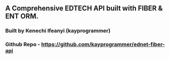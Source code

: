 ## A Comprehensive EDTECH API built with FIBER & ENT ORM.

### Built by Kenechi Ifeanyi (kayprogrammer)
### Github Repo - https://github.com/kayprogrammer/ednet-fiber-api